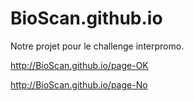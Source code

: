 # BioScan.github.io
Notre projet pour le challenge interpromo. 

http://BioScan.github.io/page-OK

http://BioScan.github.io/page-No
